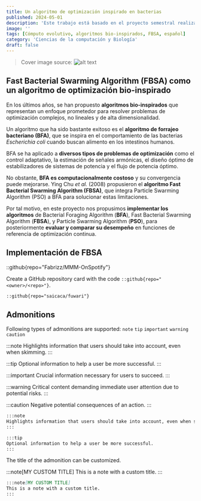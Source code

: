 ```yaml
---
title: Un algoritmo de optimización inspirado en bacterias
published: 2024-05-01
description: 'Este trabajo está basado en el proyecto semestral realizado por mí, Paulina Martín, y Carlos Desideiro en el semestre 2024-1 (enero a junio del 2024) para la materia de Cómputo Evolutivo impartida por M. en C. Oscar Hernández Constantino. Esta entrada se centra en el algoritmo de optimización inspirado en bacterias *Escherichia coli* propuesto por Ying Chu *et al.* (2008)'
image: ''
tags: [Cómputo evolutivo, algoritmos bio-inspirados, FBSA, español]
category: 'Ciencias de la computación y Biología'
draft: false 
---
```


> Cover image source: ![alt text]("cdc-7tgIlnxj2bM-unsplash.jpg")

## Fast Bacterial Swarming Algorithm (FBSA) como un algoritmo de optimización bio-inspirado

En los últimos años, se han propuesto **algoritmos bio-inspirados** que representan un enfoque prometedor para resolver problemas de optimización complejos, no lineales y de alta dimensionalidad. 

Un algoritmo que ha sido bastante exitoso es el **algoritmo de forrajeo bacteriano (BFA)**, que se inspira en el comportamiento de las bacterias *Escherichia coli* cuando buscan alimento en los intestinos humanos.

BFA se ha aplicado a **diversos tipos de problemas de optimización** como el control adaptativo, la estimación de señales armónicas, el diseño óptimo de estabilizadores de sistemas de potencia y el flujo de potencia óptimo.

No obstante, **BFA es computacionalmente costoso** y su convergencia puede mejorarse. Ying Chu *et al.* (2008) propusieron el **algoritmo Fast Bacterial Swarming Algorithm (FBSA)**, que integra Particle Swarming Algorithm (PSO) a BFA para solucionar estas limitaciones. 

Por tal motivo, en este proyecto nos propusimos **implementar los algoritmos** de Bacterial Foraging Algorithm (**BFA**), Fast Bacterial Swarming Algorithm (**FBSA**), y Particle Swarming Algorithm (**PSO**), para posteriormente **evaluar y comparar su desempeño** en funciones de referencia de optimización continua.

## Implementación de FBSA

::github{repo="Fabrizz/MMM-OnSpotify"}

Create a GitHub repository card with the code `::github{repo="<owner>/<repo>"}`.

```markdown
::github{repo="saicaca/fuwari"}
```

## Admonitions

Following types of admonitions are supported: `note` `tip` `important` `warning` `caution`

:::note
Highlights information that users should take into account, even when skimming.
:::

:::tip
Optional information to help a user be more successful.
:::

:::important
Crucial information necessary for users to succeed.
:::

:::warning
Critical content demanding immediate user attention due to potential risks.
:::

:::caution
Negative potential consequences of an action.
:::

```markdown
:::note
Highlights information that users should take into account, even when skimming.
:::

:::tip
Optional information to help a user be more successful.
:::
```

The title of the admonition can be customized.

:::note[MY CUSTOM TITLE]
This is a note with a custom title.
:::

```markdown
:::note[MY CUSTOM TITLE]
This is a note with a custom title.
:::
```